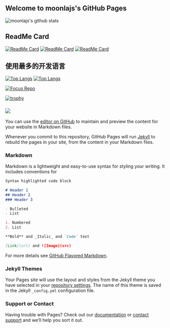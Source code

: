 ## Welcome to moonlajs's GitHub Pages



![moonlajs's github stats](https://github-readme-stats.vercel.app/api?username=moonlajs&show_icons=true&theme=radical)

## ReadMe Card
[![ReadMe Card](https://github-readme-stats.vercel.app/api/pin/?username=moonlajs&repo=zhang-toast-npmjs)](https://github.com/anuraghazra/github-readme-stats)
[![ReadMe Card](https://github-readme-stats.vercel.app/api/pin/?username=moonlajs&repo=web)](https://github.com/anuraghazra/github-readme-stats)
[![ReadMe Card](https://github-readme-stats.vercel.app/api/pin/?username=moonlajs&repo=zScroll)](https://github.com/anuraghazra/github-readme-stats)

## 使用最多的开发语言
[![Top Langs](https://github-readme-stats.vercel.app/api/top-langs/?username=moonlajs)](https://github.com/anuraghazra/github-readme-stats)
[![Top Langs](https://github-readme-stats.vercel.app/api/top-langs/?username=moonlajs&layout=compact)](https://github.com/anuraghazra/github-readme-stats)

[![Focus Repo](https://github-readme-states.vercel.app/api/pin/?username=moonlajs&repo=zhang-toast-npmjs&show_owner=true)](https://github.com/moonlajs/zhang-toast-npmjs)



[![trophy](https://github-profile-trophy.vercel.app/?username=moonlajs)](https://github.com/moonlajs/git)



### ![](https://komarev.com/ghpvc/?username=moonlajs&color=green&style=flat-square&label=我的主页访问次数：)



You can use the [editor on GitHub](https://github.com/moonlajs/moonlajs.github.io/edit/master/README.md) to maintain and preview the content for your website in Markdown files.

Whenever you commit to this repository, GitHub Pages will run [Jekyll](https://jekyllrb.com/) to rebuild the pages in your site, from the content in your Markdown files.

### Markdown

Markdown is a lightweight and easy-to-use syntax for styling your writing. It includes conventions for

```markdown
Syntax highlighted code block

# Header 1
## Header 2
### Header 3

- Bulleted
- List

1. Numbered
2. List

**Bold** and _Italic_ and `Code` text

[Link](url) and ![Image](src)
```

For more details see [GitHub Flavored Markdown](https://guides.github.com/features/mastering-markdown/).

### Jekyll Themes

Your Pages site will use the layout and styles from the Jekyll theme you have selected in your [repository settings](https://github.com/moonlajs/moonlajs.github.io/settings). The name of this theme is saved in the Jekyll `_config.yml` configuration file.

### Support or Contact

Having trouble with Pages? Check out our [documentation](https://docs.github.com/categories/github-pages-basics/) or [contact support](https://github.com/contact) and we’ll help you sort it out.

